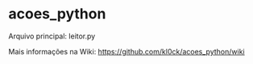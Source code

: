 # acoes_python

Arquivo principal: leitor.py

Mais informações na Wiki:
https://github.com/kl0ck/acoes_python/wiki
